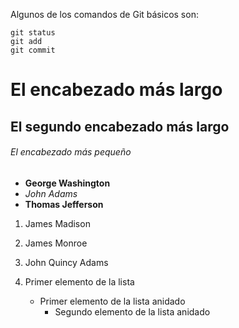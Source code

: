 Algunos de los comandos de Git básicos son:
```
git status
git add
git commit
```

# El encabezado más largo
## El segundo encabezado más largo
###### El encabezado más pequeño

- **George Washington**
- _John Adams_
- **Thomas Jefferson**

1. James Madison
2. James Monroe
3. John Quincy Adams


4. Primer elemento de la lista
   - Primer elemento de la lista anidado
     - Segundo elemento de la lista anidado
